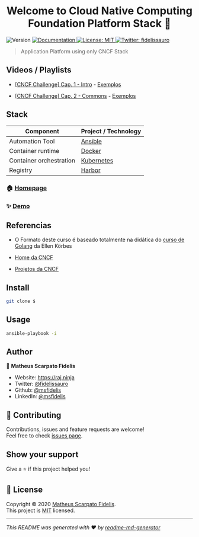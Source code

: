 <h1 align="center">Welcome to Cloud Native Computing Foundation Platform Stack 👋</h1>
<p>
  <img alt="Version" src="https://img.shields.io/badge/version-v0-blue.svg?cacheSeconds=2592000" />
  <a href="/" target="_blank">
    <img alt="Documentation" src="https://img.shields.io/badge/documentation-yes-brightgreen.svg" />
  </a>
  <a href="/LICENSE" target="_blank">
    <img alt="License: MIT" src="https://img.shields.io/badge/License-MIT-yellow.svg" />
  </a>
  <a href="https://twitter.com/fidelissauro" target="_blank">
    <img alt="Twitter: fidelissauro" src="https://img.shields.io/twitter/follow/fidelissauro.svg?style=social" />
  </a>
</p>

> Application Platform using only CNCF Stack 

## Videos / Playlists

* [[CNCF Challenge] Cap. 1 - Intro](https://www.youtube.com/watch?v=pFstphlh5A8&list=PLsyPhquWMjqGk4yowFg-9vvpgwjZH_PBt&index=2&t=0s) - [Exemplos](https://github.com/msfidelis/cncf-platform-stack/tree/cap01_intro)

* [[CNCF Challenge] Cap. 2 - Commons](https://www.youtube.com/watch?v=rpHuIlN46zg&list=PLsyPhquWMjqFIP7jcBz52tqJpgRjuxDKo) - [Exemplos](https://github.com/msfidelis/cncf-platform-stack/tree/cap02_commons)

## Stack

| Component                 | Project / Technology                  |
| --------------------------|---------------------------------------|
| Automation Tool           | [Ansible](https://www.ansible.com)    |
| Container runtime         | [Docker](https://www.docker.com)      |
| Container orchestration   | [Kubernetes](https://kubernetes.io)   |
| Registry                  | [Harbor](https://goharbor.io)         |

### 🏠 [Homepage](/)

### ✨ [Demo](/)

## Referencias

* O Formato deste curso é baseado totalmente na didática  do [curso de Golang](https://www.youtube.com/watch?v=WiGU_ZB-u0w&list=PLCKpcjBB_VlBsxJ9IseNxFllf-UFEXOdg) da Ellen Körbes

* [Home da CNCF](https://www.cncf.io)
* [Projetos da CNCF](https://www.cncf.io/projects)

## Install

```sh
git clone $
```

## Usage

```sh
ansible-playbook -i 
```

## Author

👤 **Matheus Scarpato Fidelis**

* Website: https://raj.ninja
* Twitter: [@fidelissauro](https://twitter.com/fidelissauro)
* Github: [@msfidelis](https://github.com/msfidelis)
* LinkedIn: [@msfidelis](https://linkedin.com/in/msfidelis)

## 🤝 Contributing

Contributions, issues and feature requests are welcome!<br />Feel free to check [issues page](/issues). 

## Show your support

Give a ⭐️ if this project helped you!

## 📝 License

Copyright © 2020 [Matheus Scarpato Fidelis](https://github.com/msfidelis).<br />
This project is [MIT](/LICENSE) licensed.

***
_This README was generated with ❤️ by [readme-md-generator](https://github.com/kefranabg/readme-md-generator)_